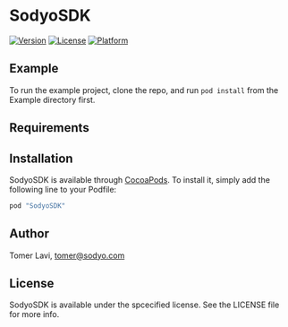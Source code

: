 # SodyoSDK

[![Version](https://img.shields.io/cocoapods/v/SodyoSDK.svg?style=flat)](http://cocoapods.org/pods/SodyoSDK)
[![License](https://img.shields.io/cocoapods/l/SodyoSDK.svg?style=flat)](http://cocoapods.org/pods/SodyoSDK)
[![Platform](https://img.shields.io/cocoapods/p/SodyoSDK.svg?style=flat)](http://cocoapods.org/pods/SodyoSDK)

## Example

To run the example project, clone the repo, and run `pod install` from the Example directory first.

## Requirements

## Installation

SodyoSDK is available through [CocoaPods](http://cocoapods.org). To install
it, simply add the following line to your Podfile:

```ruby
pod "SodyoSDK"
```

## Author

Tomer Lavi, tomer@sodyo.com

## License

SodyoSDK is available under the spcecified license. See the LICENSE file for more info.
